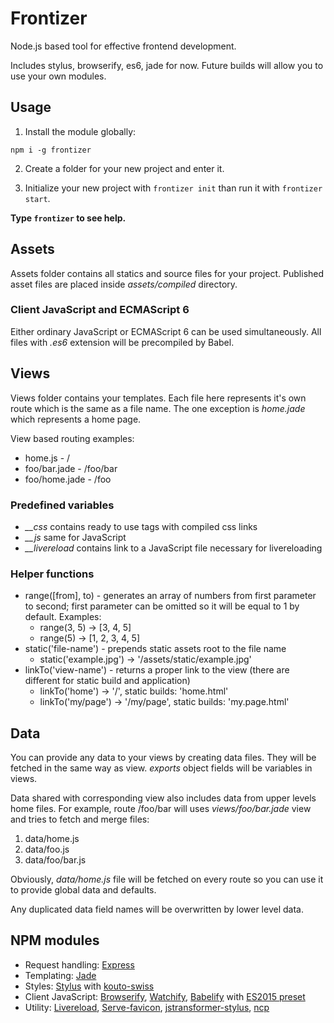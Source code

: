 # Frontizer

Node.js based tool for effective frontend development.

Includes stylus, browserify, es6, jade for now.
Future builds will allow you to use your own modules.

## Usage

1. Install the module globally:

```
npm i -g frontizer
```

2. Create a folder for your new project and enter it.

3. Initialize your new project with `frontizer init` than run it with `frontizer start`.

**Type `frontizer` to see help.**

## Assets

Assets folder contains all statics and source files for your project.
Published asset files are placed inside *assets/compiled* directory.

### Client JavaScript and ECMAScript 6

Either ordinary JavaScript or ECMAScript 6 can be used simultaneously.
All files with *.es6* extension will be precompiled by Babel.

## Views

Views folder contains your templates. Each file here represents it's own route which is the same as a file name.
The one exception is *home.jade* which represents a home page.

View based routing examples:

* home.js - /
* foo/bar.jade - /foo/bar
* foo/home.jade - /foo

### Predefined variables

* *__css* contains ready to use <link> tags with compiled css links
* *__js* same for JavaScript
* *__livereload* contains link to a JavaScript file necessary for livereloading

### Helper functions

* range([from], to) - generates an array of numbers from first parameter to second; first parameter can be omitted so it will be equal to 1 by default. Examples:
  * range(3, 5) -> [3, 4, 5]
  * range(5) -> [1, 2, 3, 4, 5]
* static('file-name') - prepends static assets root to the file name
  * static('example.jpg') -> '/assets/static/example.jpg'
* linkTo('view-name') - returns a proper link to the view (there are different for static build and application)
  * linkTo('home') -> '/', static builds: 'home.html'
  * linkTo('my/page') -> '/my/page', static builds: 'my.page.html'

## Data

You can provide any data to your views by creating data files. They will be fetched in the same way as view.
*exports* object fields will be variables in views.

Data shared with corresponding view also includes data from upper levels home files.
For example, route /foo/bar will uses *views/foo/bar.jade* view and tries to fetch and merge files:

1. data/home.js
2. data/foo.js
3. data/foo/bar.js

Obviously, *data/home.js* file will be fetched on every route so you can use it to provide global data and defaults.

Any duplicated data field names will be overwritten by lower level data.

## NPM modules

* Request handling: [Express](http://expressjs.com)
* Templating: [Jade](http://jade-lang.com)
* Styles: [Stylus](http://learnboost.github.io/stylus/) with [kouto-swiss](http://kouto-swiss.io)
* Client JavaScript:
	[Browserify](http://browserify.org),
	[Watchify](https://github.com/substack/watchify),
	[Babelify](https://github.com/babel/babelify) with
	[ES2015 preset](https://github.com/babel/babel/tree/master/packages/babel-preset-es2015)
* Utility:
	[Livereload](https://github.com/napcs/node-livereload),
	[Serve-favicon](https://github.com/expressjs/serve-favicon),
	[jstransformer-stylus](https://github.com/jstransformers/jstransformer-stylus),
	[ncp](https://github.com/AvianFlu/ncp)